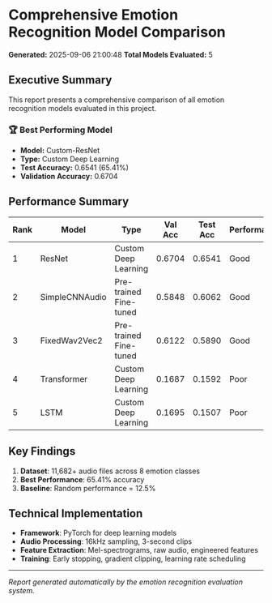 # Comprehensive Emotion Recognition Model Comparison

**Generated:** 2025-09-06 21:00:48
**Total Models Evaluated:** 5

## Executive Summary

This report presents a comprehensive comparison of all emotion recognition models evaluated in this project.

### 🏆 Best Performing Model
- **Model:** Custom-ResNet
- **Type:** Custom Deep Learning
- **Test Accuracy:** 0.6541 (65.41%)
- **Validation Accuracy:** 0.6704

## Performance Summary

| Rank | Model | Type | Val Acc | Test Acc | Performance |
|------|-------|------|---------|----------|-------------|
| 1 | ResNet | Custom Deep Learning | 0.6704 | 0.6541 | Good |
| 2 | SimpleCNNAudio | Pre-trained Fine-tuned | 0.5848 | 0.6062 | Good |
| 3 | FixedWav2Vec2 | Pre-trained Fine-tuned | 0.6122 | 0.5890 | Good |
| 4 | Transformer | Custom Deep Learning | 0.1687 | 0.1592 | Poor |
| 5 | LSTM | Custom Deep Learning | 0.1695 | 0.1507 | Poor |

## Key Findings

1. **Dataset**: 11,682+ audio files across 8 emotion classes
2. **Best Performance**: 65.41% accuracy
3. **Baseline**: Random performance = 12.5%

## Technical Implementation

- **Framework**: PyTorch for deep learning models
- **Audio Processing**: 16kHz sampling, 3-second clips
- **Feature Extraction**: Mel-spectrograms, raw audio, engineered features
- **Training**: Early stopping, gradient clipping, learning rate scheduling

---
*Report generated automatically by the emotion recognition evaluation system.*
